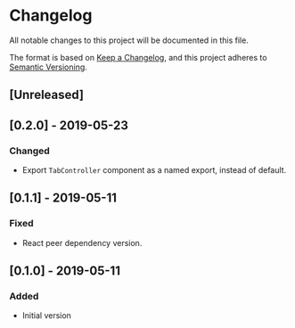 # Changelog
All notable changes to this project will be documented in this file.

The format is based on [Keep a Changelog](https://keepachangelog.com/en/1.0.0/),
and this project adheres to [Semantic Versioning](https://semver.org/spec/v2.0.0.html).

## [Unreleased]

## [0.2.0] - 2019-05-23
### Changed
- Export `TabController` component as a named export, instead of default.

## [0.1.1] - 2019-05-11
### Fixed
- React peer dependency version.

## [0.1.0] - 2019-05-11
### Added
- Initial version
